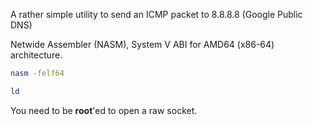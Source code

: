 A rather simple utility to send an ICMP packet to 8.8.8.8 (Google Public DNS)

Netwide Assembler (NASM), System V ABI for AMD64 (x86-64) architecture.

```sh
nasm -felf64
```

```sh
ld
```

You need to be **root**'ed to open a raw socket.
